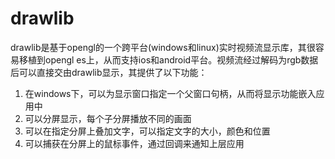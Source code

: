 # drawlib
drawlib是基于opengl的一个跨平台(windows和linux)实时视频流显示库，其很容易移植到opengl es上，从而支持ios和android平台。视频流经过解码为rgb数据后可以直接交由drawlib显示，其提供了以下功能：
<ol>
<li>在windows下，可以为显示窗口指定一个父窗口句柄，从而将显示功能嵌入应用中</li>
<li>可以分屏显示，每个子分屏播放不同的画面</li>
<li>可以在指定分屏上叠加文字，可以指定文字的大小，颜色和位置</li>
<li>可以捕获在分屏上的鼠标事件，通过回调来通知上层应用</li>
</ol>
